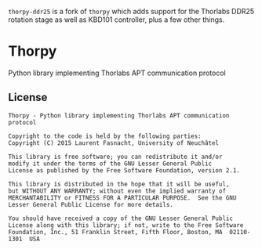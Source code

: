 `thorpy-ddr25` is a fork of `thorpy` which adds support for the Thorlabs DDR25 rotation stage as well as KBD101 controller, plus a few other things.

# Thorpy

Python library implementing Thorlabs APT communication protocol

## License

```
Thorpy - Python library implementing Thorlabs APT communication protocol

Copyright to the code is held by the following parties:
Copyright (C) 2015 Laurent Fasnacht, University of Neuchâtel

This library is free software; you can redistribute it and/or
modify it under the terms of the GNU Lesser General Public
License as published by the Free Software Foundation, version 2.1.

This library is distributed in the hope that it will be useful,
but WITHOUT ANY WARRANTY; without even the implied warranty of
MERCHANTABILITY or FITNESS FOR A PARTICULAR PURPOSE.  See the GNU
Lesser General Public License for more details.

You should have received a copy of the GNU Lesser General Public
License along with this library; if not, write to the Free Software
Foundation, Inc., 51 Franklin Street, Fifth Floor, Boston, MA  02110-1301  USA
```

